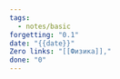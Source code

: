 ```yaml
---
tags:
  - notes/basic
forgetting: "0.1"
date: "{{date}}"
Zero links: "[[Физика]],"
done: "0"
--- 
```




